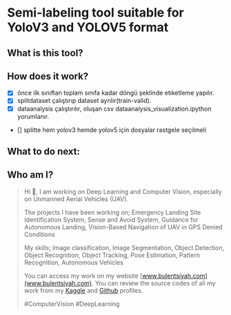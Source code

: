 # Semi-labeling tool suitable for YoloV3 and YOLOV5 format

## What is this tool?

## How does it work?
- [x] önce ilk sınıftan toplam sınıfa kadar döngü şeklinde etıketleme yapılır.
- [x] splitdataset çalıştırıp dataset ayrılır(train-valid).
- [x] dataanalysis çalıştırılır, oluşan csv dataanalysis_visualization.ipython yorumlanır.
- [] splitte hem yolov3 hemde yolov5 için dosyalar rastgele seçilmeli


## What to do next:

## Who am I?
>Hi 👋,  I am working on Deep Learning and Computer Vision, especially on Unmanned Aerial Vehicles (UAV).
>
>The projects I have been working on; Emergency Landing Site Identification System, Sense and Avoid System, Guidance for Autonomous Landing, Vision-Based Navigation of UAV in GPS Denied Conditions
>
>My skills; Image classification, Image Segmentation, Object Detection, Object Recognition, Object Tracking, Pose Estimation, Pattern Recognition, Autonomous Vehicles
>
>You can access my work on my website  [www.bulentsiyah.com](www.bulentsiyah.com). You can review the source codes of all my work from my   [Kaggle](https://www.kaggle.com/bulentsiyah) and [Github](https://github.com/bulentsiyah?tab=repositories) profiles.
>
> #ComputerVision #DeepLearning
